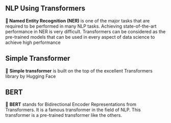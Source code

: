 ## **NLP Using Transformers**


**📑 Named Entity Recognition (NER)** is one of the major tasks that are required to be performed in many NLP tasks. Achieving state-of-the-art performance in NER is very difficult. Transformers can be considered as the pre-trained models that can be used in every aspect of data science to achieve high performance

## Simple Transformer
📑 **Simple transformer** is built on the top of the excellent Transformers library by Hugging Face

## BERT
📑 **BERT** stands for Bidirectional Encoder Representations from Transformers. It is a famous transformer in the field of NLP. This transformer is a pre-trained transformer like the others.
